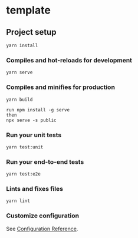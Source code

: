 # template

## Project setup
```
yarn install
```

### Compiles and hot-reloads for development
```
yarn serve
```

### Compiles and minifies for production
```
yarn build

run npm install -g serve
then 
npx serve -s public

```

### Run your unit tests
```
yarn test:unit
```

### Run your end-to-end tests
```
yarn test:e2e
```

### Lints and fixes files
```
yarn lint
```

### Customize configuration
See [Configuration Reference](https://cli.vuejs.org/config/).
